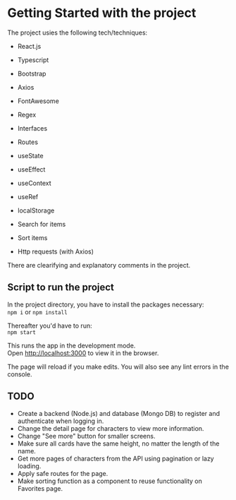 # Getting Started with the project

The project usies the following tech/techniques:

- React.js
- Typescript
- Bootstrap
- Axios
- FontAwesome

- Regex
- Interfaces
- Routes
- useState
- useEffect
- useContext
- useRef
- localStorage
- Search for items
- Sort items
- Http requests (with Axios)

There are clearifying and explanatory comments in the project.

## Script to run the project

In the project directory, you have to install the packages necessary:\
`npm i` or `npm install`

Thereafter you'd have to run:\
`npm start`

This runs the app in the development mode.\
Open [http://localhost:3000](http://localhost:3000) to view it in the browser.

The page will reload if you make edits. You will also see any lint errors in the console.

## TODO
- Create a backend (Node.js) and database (Mongo DB) to register and authenticate when logging in.
- Change the detail page for characters to view more information.
- Change "See more" button for smaller screens.
- Make sure all cards have the same height, no matter the length of the name.
- Get more pages of characters from the API using pagination or lazy loading.
- Apply safe routes for the page.
- Make sorting function as a component to reuse functionality on Favorites page.
